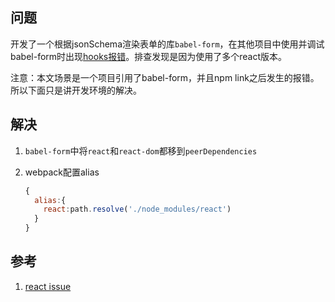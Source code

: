 ## 问题

开发了一个根据jsonSchema渲染表单的库`babel-form`，在其他项目中使用并调试babel-form时出现[hooks报错](https://reactjs.org/warnings/invalid-hook-call-warning.html)。排查发现是因为使用了多个react版本。

注意：本文场景是一个项目引用了babel-form，并且npm link之后发生的报错。所以下面只是讲开发环境的解决。

## 解决

1. `babel-form`中将`react`和`react-dom`都移到`peerDependencies`

2. webpack配置alias

   ```js
   {
     alias:{
       react:path.resolve('./node_modules/react')
     }
   }
   ```

## 参考

1. [react issue](https://github.com/facebook/react/issues/13991)

